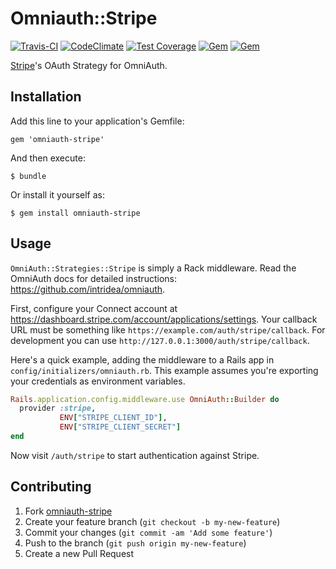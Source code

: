 # Omniauth::Stripe

[![Travis-CI](https://travis-ci.org/fnando/omniauth-stripe.svg)](https://travis-ci.org/fnando/omniauth-stripe)
[![CodeClimate](https://codeclimate.com/github/fnando/omniauth-stripe.svg)](https://codeclimate.com/github/fnando/omniauth-stripe)
[![Test Coverage](https://codeclimate.com/github/fnando/omniauth-stripe/badges/coverage.svg)](https://codeclimate.com/github/fnando/omniauth-stripe/coverage)
[![Gem](https://img.shields.io/gem/v/omniauth-stripe.svg)](https://rubygems.org/gems/omniauth-stripe)
[![Gem](https://img.shields.io/gem/dt/omniauth-stripe.svg)](https://rubygems.org/gems/omniauth-stripe)

[Stripe](http://stripe.com)'s OAuth Strategy for OmniAuth.

## Installation

Add this line to your application's Gemfile:

    gem 'omniauth-stripe'

And then execute:

    $ bundle

Or install it yourself as:

    $ gem install omniauth-stripe

## Usage

`OmniAuth::Strategies::Stripe` is simply a Rack middleware. Read the OmniAuth
docs for detailed instructions: <https://github.com/intridea/omniauth>.

First, configure your Connect account at
<https://dashboard.stripe.com/account/applications/settings>. Your callback URL
must be something like `https://example.com/auth/stripe/callback`. For
development you can use `http://127.0.0.1:3000/auth/stripe/callback`.

Here's a quick example, adding the middleware to a Rails app in
`config/initializers/omniauth.rb`. This example assumes you're exporting your
credentials as environment variables.

```ruby
Rails.application.config.middleware.use OmniAuth::Builder do
  provider :stripe,
           ENV["STRIPE_CLIENT_ID"],
           ENV["STRIPE_CLIENT_SECRET"]
end
```

Now visit `/auth/stripe` to start authentication against Stripe.

## Contributing

1. Fork [omniauth-stripe](https://github.com/fnando/omniauth-stripe/fork)
2. Create your feature branch (`git checkout -b my-new-feature`)
3. Commit your changes (`git commit -am 'Add some feature'`)
4. Push to the branch (`git push origin my-new-feature`)
5. Create a new Pull Request
